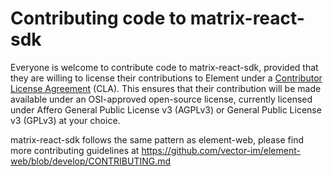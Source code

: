 # Contributing code to matrix-react-sdk

Everyone is welcome to contribute code to matrix-react-sdk, provided that they are willing to license their contributions to Element under a [Contributor License Agreement](https://cla-assistant.io/element-hq/matrix-react-sdk) (CLA). This ensures that their contribution will be made available under an OSI-approved open-source license, currently licensed under Affero General Public License v3 (AGPLv3) or General Public License v3 (GPLv3) at your choice.

matrix-react-sdk follows the same pattern as element-web, please find more contributing guidelines at https://github.com/vector-im/element-web/blob/develop/CONTRIBUTING.md
